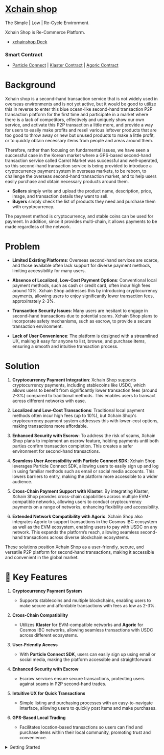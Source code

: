 # [Xchain shop](https://xchainshop.vercel.app/)

The Simple | Low | Re-Cycle Envirorment.

Xchain Shop is Re-Commerce Platform.

- [xchainshop Deck](https://drive.google.com/file/d/1sJvtGBTozOvj9O8paR9k-O1Jycn--xL_/view?usp=sharing)

### Smart Contract

- [Particle Connect]() | [Klaster Contract]() | [Agoric Contract]()

# Background

Xchain shop is a second-hand transaction service that is not widely used in overseas environments and is not yet active, but it would be good to utilize this in reverse to enter this blue ocean-like second-hand transaction P2P transaction platform for the first time and participate in a market where there is a lack of competitors, effectively and uniquely show our own service, and activate this P2P transaction a little more, and provide a way for users to easily make profits and resell various leftover products that are too good to throw away or new but unused products to make a little profit, or to quickly obtain necessary items from people and areas around them.

Therefore, rather than focusing on fundamental issues, we have seen a successful case in the Korean market where a GPS-based second-hand transaction service called Carrot Market was successful and well-operated, so this second-hand transaction service is being provided to introduce a cryptocurrency payment system in overseas markets, to be reborn, to challenge the overseas second-hand transaction market, and to help users easily purchase and obtain necessary products around them.

- **Sellers** simply write and upload the product name, description, price, image, and transaction details they want to sell.
- **Buyers** simply check the list of products they need and purchase them with cryptocurrency.

The payment method is cryptocurrency, and stable coins can be used for payment. In addition, since it provides multi-chain, it allows payments to be made regardless of the network.

# Problem

- **Limited Existing Platforms**: Overseas second-hand services are scarce, and those available often lack support for diverse payment methods, limiting accessibility for many users.

- **Absence of Localized, Low-Cost Payment Options**: Conventional local payment methods, such as cash or credit card, often incur high fees around 10%. Xchain Shop addresses this by introducing cryptocurrency payments, allowing users to enjoy significantly lower transaction fees, approximately 2-3%.

- **Transaction Security Issues**: Many users are hesitant to engage in second-hand transactions due to potential scams. Xchain Shop plans to incorporate safety mechanisms, such as escrow, to provide a secure transaction environment.

- **Lack of User Convenience**: The platform is designed with a streamlined UX, making it easy for anyone to list, browse, and purchase items, ensuring a smooth and intuitive transaction process.

# Solution

1. **Cryptocurrency Payment Integration**: Xchain Shop supports cryptocurrency payments, including stablecoins like USDC, which allows users to benefit from significantly lower transaction fees (around 2-3%) compared to traditional methods. This enables users to transact across different networks with ease.

2. **Localized and Low-Cost Transactions**: Traditional local payment methods often incur high fees (up to 10%), but Xchain Shop's cryptocurrency payment system addresses this with lower-cost options, making transactions more affordable.

3. **Enhanced Security with Escrow**: To address the risk of scams, Xchain Shop plans to implement an escrow feature, holding payments until both parties confirm transaction completion. This creates a safer environment for second-hand transactions.

4. **Seamless User Accessibility with Particle Connect SDK**: Xchain Shop leverages Particle Connect SDK, allowing users to easily sign up and log in using familiar methods such as email or social media accounts. This lowers barriers to entry, making the platform more accessible to a wider audience.

5. **Cross-Chain Payment Support with Klaster**: By integrating Klaster, Xchain Shop provides cross-chain capabilities across multiple EVM-compatible networks, allowing users to conduct cryptocurrency payments on a range of networks, enhancing flexibility and accessibility.

6. **Extended Network Compatibility with Agoric**: Xchain Shop also integrates Agoric to support transactions in the Cosmos IBC ecosystem as well as the EVM ecosystem, enabling users to pay with USDC on any network. This expands the platform’s reach, allowing seamless second-hand transactions across diverse blockchain ecosystems.

These solutions position Xchain Shop as a user-friendly, secure, and versatile P2P platform for second-hand transactions, making it accessible and convenient in the global market.

# 🔑 Key Features

1. **Cryptocurrency Payment System**

   - Supports stablecoins and multiple blockchains, enabling users to make secure and affordable transactions with fees as low as 2-3%.

2. **Cross-Chain Compatibility**

   - Utilizes **Klaster** for EVM-compatible networks and **Agoric** for Cosmos IBC networks, allowing seamless transactions with USDC across different ecosystems.

3. **User-Friendly Access**

   - With **Particle Connect SDK**, users can easily sign up using email or social media, making the platform accessible and straightforward.

4. **Enhanced Security with Escrow**

   - Escrow services ensure secure transactions, protecting users against scams in P2P second-hand trades.

5. **Intuitive UX for Quick Transactions**

   - Simple listing and purchasing processes with an easy-to-navigate interface, allowing users to quickly post items and make purchases.

6. **GPS-Based Local Trading**
   - Facilitates location-based transactions so users can find and purchase items within their local community, promoting trust and convenience.

<details>
<summary>
  Getting Started
</summary>
<div markdown="1">
  
  This is a [Next.js](https://nextjs.org/) project bootstrapped with [`create-next-app`](https://github.com/vercel/next.js/tree/canary/packages/create-next-app).
  
  ## Getting Started
  
  First, run the development server:
  
  ```bash
  npm run dev
  # or
  yarn dev
  # or
  pnpm dev
  # or
  bun dev
  ```
  
  Open [http://localhost:3000](http://localhost:3000) with your browser to see the result.
  
  You can start editing the page by modifying `app/page.tsx`. The page auto-updates as you edit the file.
  
  This project uses [`next/font`](https://nextjs.org/docs/basic-features/font-optimization) to automatically optimize and load Inter, a custom Google Font.
  
  ## Learn More
  
  To learn more about Next.js, take a look at the following resources:
  
  - [Next.js Documentation](https://nextjs.org/docs) - learn about Next.js features and API.
  - [Learn Next.js](https://nextjs.org/learn) - an interactive Next.js tutorial.
  
  You can check out [the Next.js GitHub repository](https://github.com/vercel/next.js/) - your feedback and contributions are welcome!
  
  ## Deploy on Vercel
  
  The easiest way to deploy your Next.js app is to use the [Vercel Platform](https://vercel.com/new?utm_medium=default-template&filter=next.js&utm_source=create-next-app&utm_campaign=create-next-app-readme) from the creators of Next.js.
  
  Check out our [Next.js deployment documentation](https://nextjs.org/docs/deployment) for more details.

</div>
</details>
